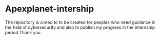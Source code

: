 # Apexplanet-intership
The repository is aimed to to be created for peoples who need guidance in the field of cybersecurity and also to publish my progress in the internship period
Thank you
